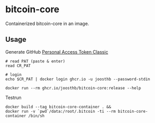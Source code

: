 # bitcoin-core

Containerized bitcoin-core in an image.

## Usage

Generate GitHub [Personal Access Token Classic](https://docs.github.com/en/packages/working-with-a-github-packages-registry/working-with-the-container-registry#authenticating-with-a-personal-access-token-classic)

```
# read PAT (paste & enter)
read CR_PAT

# login
echo $CR_PAT | docker login ghcr.io -u joosthb --password-stdin

docker run --rm ghcr.io/joosthb/bitcoin-core:release --help
```

Testrun

```
docker build --tag bitcoin-core-container . &&
docker run -v `pwd`/data:/root/.bitcoin -ti --rm bitcoin-core-container /bin/sh
```
